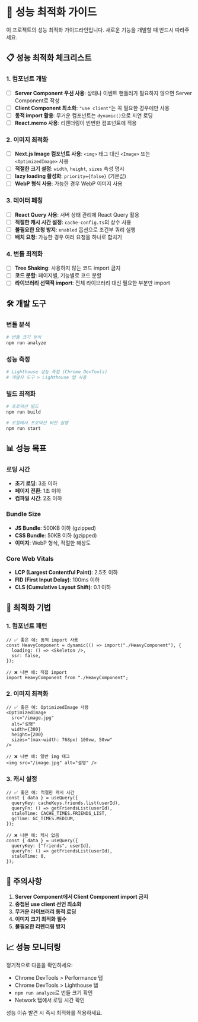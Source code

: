 # 🚀 성능 최적화 가이드

이 프로젝트의 성능 최적화 가이드라인입니다. 새로운 기능을 개발할 때 반드시 따라주세요.

## 📋 성능 최적화 체크리스트

### 1. 컴포넌트 개발

- [ ] **Server Component 우선 사용**: 상태나 이벤트 핸들러가 필요하지 않으면 Server Component로 작성
- [ ] **Client Component 최소화**: `"use client"`는 꼭 필요한 경우에만 사용
- [ ] **동적 import 활용**: 무거운 컴포넌트는 `dynamic()`으로 지연 로딩
- [ ] **React.memo 사용**: 리렌더링이 빈번한 컴포넌트에 적용

### 2. 이미지 최적화

- [ ] **Next.js Image 컴포넌트 사용**: `<img>` 태그 대신 `<Image>` 또는 `<OptimizedImage>` 사용
- [ ] **적절한 크기 설정**: `width`, `height`, `sizes` 속성 명시
- [ ] **lazy loading 활성화**: `priority={false}` (기본값)
- [ ] **WebP 형식 사용**: 가능한 경우 WebP 이미지 사용

### 3. 데이터 페칭

- [ ] **React Query 사용**: 서버 상태 관리에 React Query 활용
- [ ] **적절한 캐시 시간 설정**: `cache-config.ts`의 상수 사용
- [ ] **불필요한 요청 방지**: `enabled` 옵션으로 조건부 쿼리 실행
- [ ] **배치 요청**: 가능한 경우 여러 요청을 하나로 합치기

### 4. 번들 최적화

- [ ] **Tree Shaking**: 사용하지 않는 코드 import 금지
- [ ] **코드 분할**: 페이지별, 기능별로 코드 분할
- [ ] **라이브러리 선택적 import**: 전체 라이브러리 대신 필요한 부분만 import

## 🛠 개발 도구

### 번들 분석

```bash
# 번들 크기 분석
npm run analyze
```

### 성능 측정

```bash
# Lighthouse 성능 측정 (Chrome DevTools)
# 개발자 도구 > Lighthouse 탭 사용
```

### 빌드 최적화

```bash
# 프로덕션 빌드
npm run build

# 로컬에서 프로덕션 버전 실행
npm run start
```

## 📊 성능 목표

### 로딩 시간

- **초기 로딩**: 3초 이하
- **페이지 전환**: 1초 이하
- **컴파일 시간**: 2초 이하

### Bundle Size

- **JS Bundle**: 500KB 이하 (gzipped)
- **CSS Bundle**: 50KB 이하 (gzipped)
- **이미지**: WebP 형식, 적절한 해상도

### Core Web Vitals

- **LCP (Largest Contentful Paint)**: 2.5초 이하
- **FID (First Input Delay)**: 100ms 이하
- **CLS (Cumulative Layout Shift)**: 0.1 이하

## 🔧 최적화 기법

### 1. 컴포넌트 패턴

```tsx
// ✅ 좋은 예: 동적 import 사용
const HeavyComponent = dynamic(() => import("./HeavyComponent"), {
  loading: () => <Skeleton />,
  ssr: false,
});

// ❌ 나쁜 예: 직접 import
import HeavyComponent from "./HeavyComponent";
```

### 2. 이미지 최적화

```tsx
// ✅ 좋은 예: OptimizedImage 사용
<OptimizedImage
  src="/image.jpg"
  alt="설명"
  width={300}
  height={200}
  sizes="(max-width: 768px) 100vw, 50vw"
/>

// ❌ 나쁜 예: 일반 img 태그
<img src="/image.jpg" alt="설명" />
```

### 3. 캐시 설정

```tsx
// ✅ 좋은 예: 적절한 캐시 시간
const { data } = useQuery({
  queryKey: cacheKeys.friends.list(userId),
  queryFn: () => getFriendsList(userId),
  staleTime: CACHE_TIMES.FRIENDS_LIST,
  gcTime: GC_TIMES.MEDIUM,
});

// ❌ 나쁜 예: 캐시 없음
const { data } = useQuery({
  queryKey: ["friends", userId],
  queryFn: () => getFriendsList(userId),
  staleTime: 0,
});
```

## 🚨 주의사항

1. **Server Component에서 Client Component import 금지**
2. **중첩된 use client 선언 최소화**
3. **무거운 라이브러리 동적 로딩**
4. **이미지 크기 최적화 필수**
5. **불필요한 리렌더링 방지**

## 📈 성능 모니터링

정기적으로 다음을 확인하세요:

- Chrome DevTools > Performance 탭
- Chrome DevTools > Lighthouse 탭
- `npm run analyze`로 번들 크기 확인
- Network 탭에서 로딩 시간 확인

성능 이슈 발견 시 즉시 최적화를 적용하세요.

